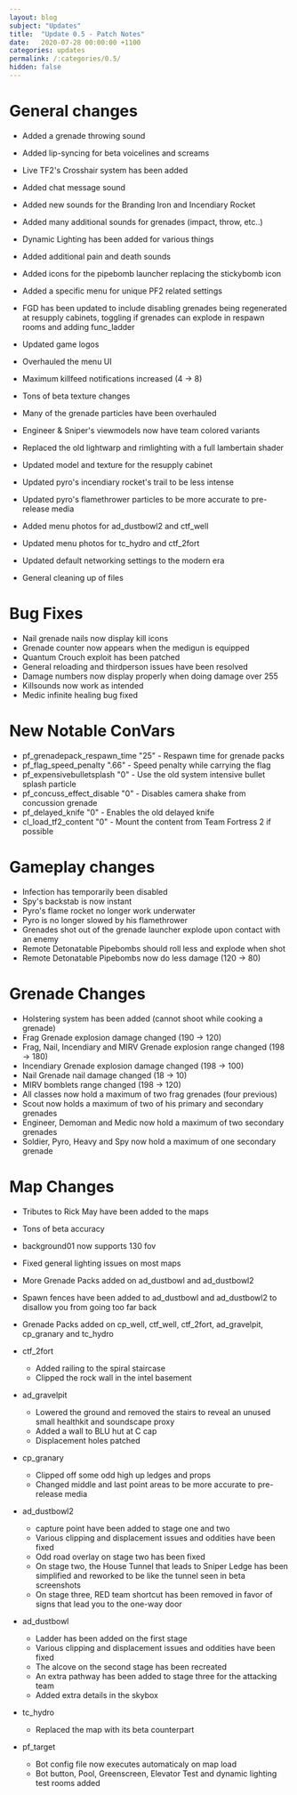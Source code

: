 ```yaml
---
layout: blog
subject: "Updates"
title:  "Update 0.5 - Patch Notes"
date:   2020-07-28 00:00:00 +1100
categories: updates
permalink: /:categories/0.5/
hidden: false 
---
```

# General changes

- Added a grenade throwing sound
- Added lip-syncing for beta voicelines and screams
- Live TF2's Crosshair system has been added
- Added chat message sound
- Added new sounds for the Branding Iron and Incendiary Rocket
- Added many additional sounds for grenades (impact, throw, etc..)
- Dynamic Lighting has been added for various things
- Added additional pain and death sounds
- Added icons for the pipebomb launcher replacing the stickybomb icon
- Added a specific menu for unique PF2 related settings
- FGD has been updated to include disabling grenades being regenerated at resupply cabinets, toggling if grenades can explode in respawn rooms and adding func_ladder

- Updated game logos
- 󠀀Overhauled the menu UI
- 󠀀Maximum killfeed notifications increased (4 → 8)
- 󠀀Tons of beta texture changes
- 󠀀Many of the grenade particles have been overhauled
- Engineer & Sniper's viewmodels now have team colored variants
- Replaced the old lightwarp and rimlighting with a full lambertain shader
- Updated model and texture for the resupply cabinet
- Updated pyro's incendiary rocket's trail to be less intense
- Updated pyro's flamethrower particles to be more accurate to pre-release media
- Added menu photos for ad_dustbowl2 and ctf_well
- Updated menu photos for tc_hydro and ctf_2fort
- Updated default networking settings to the modern era
- General cleaning up of files

# Bug Fixes

- Nail grenade nails now display kill icons
- Grenade counter now appears when the medigun is equipped
- Quantum Crouch exploit has been patched
- General reloading and thirdperson issues have been resolved
- Damage numbers now display properly when doing damage over 255
- Killsounds now work as intended
- Medic infinite healing bug fixed

# New Notable ConVars

- pf_grenadepack_respawn_time "25" - Respawn time for grenade packs
- pf_flag_speed_penalty ".66" - Speed penalty while carrying the flag
- pf_expensivebulletsplash "0" - Use the old system intensive bullet splash particle
- pf_concuss_effect_disable "0" - Disables camera shake from concussion grenade
- pf_delayed_knife "0" - Enables the old delayed knife
- cl_load_tf2_content "0" - Mount the content from Team Fortress 2 if possible

# Gameplay changes

- Infection has temporarily been disabled
- Spy's backstab is now instant
- Pyro's flame rocket no longer work underwater
- Pyro is no longer slowed by his flamethrower
- Grenades shot out of the grenade launcher explode upon contact with an enemy
- Remote Detonatable Pipebombs should roll less and explode when shot
- Remote Detonatable Pipebombs now do less damage (120 → 80)

# Grenade Changes

- Holstering system has been added (cannot shoot while cooking a grenade)
- Frag Grenade explosion damage changed (190 → 120)
- Frag, Nail, Incendiary and MIRV Grenade explosion range changed (198 → 180)
- Incendiary Grenade explosion damage changed (198 → 100)
- Nail Grenade nail damage changed (18 → 10)
- MIRV bomblets range changed (198 → 120)
- All classes now hold a maximum of two frag grenades (four previous)
- Scout now holds a maximum of two of his primary and secondary grenades
- Engineer, Demoman and Medic now hold a maximum of two secondary grenades
- Soldier, Pyro, Heavy and Spy now hold a maximum of one secondary grenade

# Map Changes

- Tributes to Rick May have been added to the maps
- Tons of beta accuracy
- background01 now supports 130 fov
- Fixed general lighting issues on most maps
- More Grenade Packs added on ad_dustbowl and ad_dustbowl2
- Spawn fences have been added to ad_dustbowl and ad_dustbowl2 to disallow you from going too far back
- Grenade Packs added on cp_well, ctf_well, ctf_2fort, ad_gravelpit, cp_granary and tc_hydro

- ctf_2fort
    - Added railing to the spiral staircase
    - Clipped the rock wall in the intel basement

- ad_gravelpit
    - Lowered the ground and removed the stairs to reveal an unused small healthkit and soundscape proxy
    - Added a wall to BLU hut at C cap
    - Displacement holes patched

- cp_granary
    - Clipped off some odd high up ledges and props
    - Changed middle and last point areas to be more accurate to pre-release media

- ad_dustbowl2
    - capture point have been added to stage one and two
    - Various clipping and displacement issues and oddities have been fixed
    - Odd road overlay on stage two has been fixed
    - On stage two, the House Tunnel that leads to Sniper Ledge has been simplified and reworked to be  like the tunnel seen in beta screenshots
    - On stage three, RED team shortcut has been removed in favor of signs that lead you to the one-way door

- ad_dustbowl
    - Ladder has been added on the first stage
    - Various clipping and displacement issues and oddities have been fixed
    - The alcove on the second stage has been recreated
    - An extra pathway has been added to stage three for the attacking team
    - Added extra details in the skybox

- tc_hydro
    - Replaced the map with its beta counterpart

- pf_target
    - Bot config file now executes automaticaly on map load
    - Bot button, Pool, Greenscreen, Elevator Test and dynamic lighting test rooms added